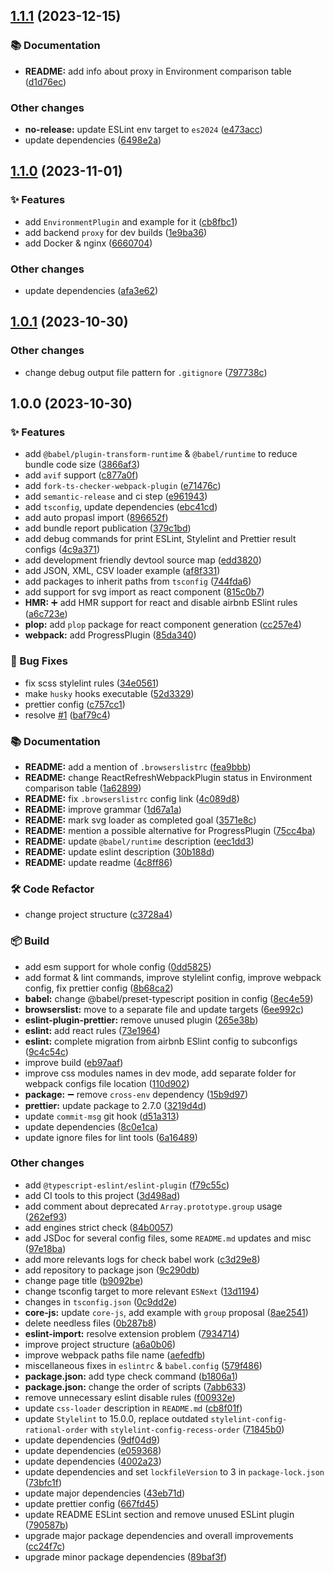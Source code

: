 ## [1.1.1](https://github.com/whoisYeshua/webpack-simple-boilerplate/compare/v1.1.0...v1.1.1) (2023-12-15)


### 📚 Documentation

* **README:** add info about proxy in Environment comparison table ([d1d76ec](https://github.com/whoisYeshua/webpack-simple-boilerplate/commit/d1d76ecebd5b85275a9c606404e075a91eb9d234))


### Other changes

* **no-release:** update ESLint env target to `es2024` ([e473acc](https://github.com/whoisYeshua/webpack-simple-boilerplate/commit/e473acc974b85aa205530a40717176db2ed9d457))
* update dependencies ([6498e2a](https://github.com/whoisYeshua/webpack-simple-boilerplate/commit/6498e2a83cba352dead15fe599edfcf780a1967b))

## [1.1.0](https://github.com/whoisYeshua/webpack-simple-boilerplate/compare/v1.0.1...v1.1.0) (2023-11-01)


### ✨ Features

* add `EnvironmentPlugin` and example for it ([cb8fbc1](https://github.com/whoisYeshua/webpack-simple-boilerplate/commit/cb8fbc1562b7cece09e1b6e3e1e825609810a4c1))
* add backend `proxy` for dev builds ([1e9ba36](https://github.com/whoisYeshua/webpack-simple-boilerplate/commit/1e9ba36edc01aff8329a0f050879b2cfb5f46d97))
* add Docker & nginx ([6660704](https://github.com/whoisYeshua/webpack-simple-boilerplate/commit/6660704003aae2142c154b85e3edc731a04b9476))


### Other changes

* update dependencies ([afa3e62](https://github.com/whoisYeshua/webpack-simple-boilerplate/commit/afa3e62393c27c3b89547621e74d858b97688c62))

## [1.0.1](https://github.com/whoisYeshua/webpack-simple-boilerplate/compare/v1.0.0...v1.0.1) (2023-10-30)


### Other changes

* change debug output file pattern for `.gitignore` ([797738c](https://github.com/whoisYeshua/webpack-simple-boilerplate/commit/797738ce14ae458cecf25b2acd483dd846c4efad))

## 1.0.0 (2023-10-30)


### ✨ Features

* add `@babel/plugin-transform-runtime` & `@babel/runtime` to reduce bundle code size ([3866af3](https://github.com/whoisYeshua/webpack-simple-boilerplate/commit/3866af3aea9422fa82d62f71c7ba3d948f9d02eb))
* add `avif` support ([c877a0f](https://github.com/whoisYeshua/webpack-simple-boilerplate/commit/c877a0fbc78c12b136fc384f5d8fdd3d0420af01))
* add `fork-ts-checker-webpack-plugin` ([e71476c](https://github.com/whoisYeshua/webpack-simple-boilerplate/commit/e71476cfc4d8fd9cd5050f84079536a756fb822a))
* add `semantic-release` and ci step ([e961943](https://github.com/whoisYeshua/webpack-simple-boilerplate/commit/e9619436410e1e9c9204a8a77b8b7de23deae066))
* add `tsconfig`, update dependencies ([ebc41cd](https://github.com/whoisYeshua/webpack-simple-boilerplate/commit/ebc41cd15c7cb820f2d1fd03e3cdb378be91342d))
* add auto propasl import ([896652f](https://github.com/whoisYeshua/webpack-simple-boilerplate/commit/896652f65f9d4071553963b3ad4095b7042ac86d))
* add bundle report publication ([379c1bd](https://github.com/whoisYeshua/webpack-simple-boilerplate/commit/379c1bd586e147c2d57be022877ae15fdce89194))
* add debug commands for print ESLint, Stylelint and Prettier result configs ([4c9a371](https://github.com/whoisYeshua/webpack-simple-boilerplate/commit/4c9a371d9653c4794ba31f42305640a0da0b90f7))
* add development friendly devtool source map ([edd3820](https://github.com/whoisYeshua/webpack-simple-boilerplate/commit/edd3820d31b224e899390f12ab512bfd6ad8c6a8))
* add JSON, XML, CSV loader example ([af8f331](https://github.com/whoisYeshua/webpack-simple-boilerplate/commit/af8f331ff8f10257645b3db4ff19f7035515fe9e))
* add packages to inherit paths from `tsconfig` ([744fda6](https://github.com/whoisYeshua/webpack-simple-boilerplate/commit/744fda6fe4537f164c2b8bd7b77bb68760105826))
* add support for svg import as react component ([815c0b7](https://github.com/whoisYeshua/webpack-simple-boilerplate/commit/815c0b7eb52409ba3f0fd1c4d2a109e916eebe2c))
* **HMR:** :heavy_plus_sign: add HMR support for react and disable airbnb ESlint rules ([a6c723e](https://github.com/whoisYeshua/webpack-simple-boilerplate/commit/a6c723ec43c604c80e1b01a55bf9ecb51ee4718d))
* **plop:** add `plop` package for react component generation ([cc257e4](https://github.com/whoisYeshua/webpack-simple-boilerplate/commit/cc257e43f068017f7bf40cfa3230c150c89019cf))
* **webpack:** add ProgressPlugin ([85da340](https://github.com/whoisYeshua/webpack-simple-boilerplate/commit/85da340e503551d00132dd115b09cd37ccee9283))


### 🐛 Bug Fixes

* fix scss stylelint rules ([34e0561](https://github.com/whoisYeshua/webpack-simple-boilerplate/commit/34e056116f0d72ed622e3e5f75409f39869323fc))
* make `husky` hooks executable ([52d3329](https://github.com/whoisYeshua/webpack-simple-boilerplate/commit/52d33296d6fa3dfa6270b68c96ea4d1985e37861))
* prettier config ([c757cc1](https://github.com/whoisYeshua/webpack-simple-boilerplate/commit/c757cc12c2e72523e34ff82bdbba4062227e5317))
* resolve [#1](https://github.com/whoisYeshua/webpack-simple-boilerplate/issues/1) ([baf79c4](https://github.com/whoisYeshua/webpack-simple-boilerplate/commit/baf79c4513ed867b4f9490f3dac2a3dd8fd7a383))


### 📚 Documentation

* **README:** add a mention of `.browserslistrc` ([fea9bbb](https://github.com/whoisYeshua/webpack-simple-boilerplate/commit/fea9bbb16da522dbad187275008514fa400293fa))
* **README:** change ReactRefreshWebpackPlugin status in Environment comparison table ([1a62899](https://github.com/whoisYeshua/webpack-simple-boilerplate/commit/1a6289969fffab480a2135babe2efafcc9e0edcd))
* **README:** fix `.browserslistrc` config link ([4c089d8](https://github.com/whoisYeshua/webpack-simple-boilerplate/commit/4c089d83dd2626f5760ec2f818b02d3485b01a3f))
* **README:** improve grammar ([1d67a1a](https://github.com/whoisYeshua/webpack-simple-boilerplate/commit/1d67a1a5b0aa34cbd8edcc50a78b7e64fefeee32))
* **README:** mark svg loader as completed goal ([3571e8c](https://github.com/whoisYeshua/webpack-simple-boilerplate/commit/3571e8c263073142dd58f7047b2d3fc1728a7090))
* **README:** mention a possible alternative for ProgressPlugin ([75cc4ba](https://github.com/whoisYeshua/webpack-simple-boilerplate/commit/75cc4bab488a0113ce4ae4c53d303f10acbe8b5d))
* **README:** update `@babel/runtime` description ([eec1dd3](https://github.com/whoisYeshua/webpack-simple-boilerplate/commit/eec1dd32cbdf051a8cf27c1944dbe8507a302aee))
* **README:** update eslint description ([30b188d](https://github.com/whoisYeshua/webpack-simple-boilerplate/commit/30b188de9f4c0f39ad233464e3789ffaa0b39d9c))
* **README:** update readme ([4c8ff86](https://github.com/whoisYeshua/webpack-simple-boilerplate/commit/4c8ff8693cf13309fb42a781bc4091342b2d923e))


### 🛠 Code Refactor

* change project structure ([c3728a4](https://github.com/whoisYeshua/webpack-simple-boilerplate/commit/c3728a404c7daad828aacc678e160e508fc95e2e))


### 📦 Build

* add esm support for whole config ([0dd5825](https://github.com/whoisYeshua/webpack-simple-boilerplate/commit/0dd5825330e5962a18ccc5adfb84e8967f62e3ce))
* add format & lint commands, improve stylelint config, improve webpack config, fix prettier config ([8b68ca2](https://github.com/whoisYeshua/webpack-simple-boilerplate/commit/8b68ca2c5c93bb0b45d9ae80fbe6585d4ebe581f))
* **babel:** change @babel/preset-typescript position in config ([8ec4e59](https://github.com/whoisYeshua/webpack-simple-boilerplate/commit/8ec4e59f534dbb2b40224a942bcb2ab93900016d))
* **browserslist:** move to a separate file and update targets ([6ee992c](https://github.com/whoisYeshua/webpack-simple-boilerplate/commit/6ee992cdf1dc75b17d0a8c2e104763ded218abef))
* **eslint-plugin-prettier:** remove unused plugin ([265e38b](https://github.com/whoisYeshua/webpack-simple-boilerplate/commit/265e38bdae5324185a1c27ea39712932e43d0ce3))
* **eslint:** add react rules ([73e1964](https://github.com/whoisYeshua/webpack-simple-boilerplate/commit/73e1964f063d2318309d699bc096461960439386))
* **eslint:** complete migration from airbnb ESlint config to subconfigs ([9c4c54c](https://github.com/whoisYeshua/webpack-simple-boilerplate/commit/9c4c54c9c6ba54ea737c731eff3bc0282ed26013))
* improve build ([eb97aaf](https://github.com/whoisYeshua/webpack-simple-boilerplate/commit/eb97aaf56794d442034856f4953c07e204210354))
* improve css modules names in dev mode, add separate folder for webpack configs file location ([110d902](https://github.com/whoisYeshua/webpack-simple-boilerplate/commit/110d902c5ad0aa3b80d88389eacccb801b96b13e))
* **package:** :heavy_minus_sign: remove `cross-env` dependency ([15b9d97](https://github.com/whoisYeshua/webpack-simple-boilerplate/commit/15b9d97bc14633f51327aae95f0062bce70fa560))
* **prettier:** update package to 2.7.0 ([3219d4d](https://github.com/whoisYeshua/webpack-simple-boilerplate/commit/3219d4d0384388cb0919a083ae35ef061eedc45f))
* update `commit-msg` git hook ([d51a313](https://github.com/whoisYeshua/webpack-simple-boilerplate/commit/d51a3132e208b889e405f406ea528955d98b404b))
* update dependencies ([8c0e1ca](https://github.com/whoisYeshua/webpack-simple-boilerplate/commit/8c0e1cacd69a4a5a5c38b181546664a0368e762e))
* update ignore files for lint tools ([6a16489](https://github.com/whoisYeshua/webpack-simple-boilerplate/commit/6a1648920df856e4fc1cff55b54654d8ec4f5741))


### Other changes

* add `@typescript-eslint/eslint-plugin` ([f79c55c](https://github.com/whoisYeshua/webpack-simple-boilerplate/commit/f79c55c420ffbbbcdbb4f07eea14b766d7b41b77))
* add CI tools to this project ([3d498ad](https://github.com/whoisYeshua/webpack-simple-boilerplate/commit/3d498adf70bcc785a05c009874240dbff864b933))
* add comment about deprecated `Array.prototype.group` usage ([262ef93](https://github.com/whoisYeshua/webpack-simple-boilerplate/commit/262ef93b0482adf4624c4456a814cc0aa082c116))
* add engines strict check ([84b0057](https://github.com/whoisYeshua/webpack-simple-boilerplate/commit/84b00577a681a9a17c9d263c9ba00279acc5bbe8))
* add JSDoc for several config files, some `README.md` updates and misc ([97e18ba](https://github.com/whoisYeshua/webpack-simple-boilerplate/commit/97e18ba32e0829b2a9433739d521d5a0bdca4257))
* add more relevants logs for check babel work ([c3d29e8](https://github.com/whoisYeshua/webpack-simple-boilerplate/commit/c3d29e8d0738252b70c8208b95e6cbfb6806fd35))
* add repository to package json ([9c290db](https://github.com/whoisYeshua/webpack-simple-boilerplate/commit/9c290dbc208280a5e20f6dd6dce687ed0145f338))
* change page title ([b9092be](https://github.com/whoisYeshua/webpack-simple-boilerplate/commit/b9092bedf7f79f41ad0bb662a9686309022d8501))
* change tsconfig target to more relevant `ESNext` ([13d1194](https://github.com/whoisYeshua/webpack-simple-boilerplate/commit/13d1194d623a38d1f7b03fdc40b2ec2516158324))
* changes in `tsconfig.json` ([0c9dd2e](https://github.com/whoisYeshua/webpack-simple-boilerplate/commit/0c9dd2ea0dce4a4cb7f2607bd711fe5e5fa15d6e))
* **core-js:** update `core-js`, add example with  `group` proposal ([8ae2541](https://github.com/whoisYeshua/webpack-simple-boilerplate/commit/8ae2541dfb2c071d7924d001652e3ee51084990d))
* delete needless files ([0b287b8](https://github.com/whoisYeshua/webpack-simple-boilerplate/commit/0b287b806bf9197f90e668a95788a1cf5852d411))
* **eslint-import:** resolve extension problem ([7934714](https://github.com/whoisYeshua/webpack-simple-boilerplate/commit/793471460776af86fbdee8b13a50c3b1456c16cd))
* improve project structure ([a6a0b06](https://github.com/whoisYeshua/webpack-simple-boilerplate/commit/a6a0b065cef1ea631c7e8bf06819cbbeff02c3b5))
* improve webpack paths file name ([aefedfb](https://github.com/whoisYeshua/webpack-simple-boilerplate/commit/aefedfb54237e279a8204bd5c2d963bcae611bb7))
* miscellaneous fixes in `eslintrc` & `babel.config` ([579f486](https://github.com/whoisYeshua/webpack-simple-boilerplate/commit/579f48600ddf7117d23a26443831521c4f5040f4))
* **package.json:** add type check command ([b1806a1](https://github.com/whoisYeshua/webpack-simple-boilerplate/commit/b1806a180b736ff45921d22108bc2f7ab806c87c))
* **package.json:** change the order of scripts ([7abb633](https://github.com/whoisYeshua/webpack-simple-boilerplate/commit/7abb633d02006ad4c994c57c5d32da18a4a95cbe))
* remove unnecessary eslint disable rules ([f00932e](https://github.com/whoisYeshua/webpack-simple-boilerplate/commit/f00932e6f2235012c56b55c5ff18c18a7ff5594f))
* update `css-loader` description in `README.md` ([cb8f01f](https://github.com/whoisYeshua/webpack-simple-boilerplate/commit/cb8f01fb443d48bed8dc24cce2158c882a871546))
* update `Stylelint` to 15.0.0, replace outdated `stylelint-config-rational-order` with `stylelint-config-recess-order` ([71845b0](https://github.com/whoisYeshua/webpack-simple-boilerplate/commit/71845b0c3bac7e25bd94baf960918e5ad06f2683))
* update dependencies ([9df04d9](https://github.com/whoisYeshua/webpack-simple-boilerplate/commit/9df04d95c226386f5d7662d39289a29c8a690a73))
* update dependencies ([e059368](https://github.com/whoisYeshua/webpack-simple-boilerplate/commit/e059368d9e2d0397ae5d4e195def92c9f73159f9))
* update dependencies ([4002a23](https://github.com/whoisYeshua/webpack-simple-boilerplate/commit/4002a23a052e7431403e5c76b233570c853511b8))
* update dependencies and set `lockfileVersion` to 3 in `package-lock.json` ([73bfc1f](https://github.com/whoisYeshua/webpack-simple-boilerplate/commit/73bfc1fc2f2c6c76462ef43e72c40ff684b0dde6))
* update major dependencies ([43eb71d](https://github.com/whoisYeshua/webpack-simple-boilerplate/commit/43eb71d7b60e9adc137c94d4278b9547a66939b4))
* update prettier config ([667fd45](https://github.com/whoisYeshua/webpack-simple-boilerplate/commit/667fd45848941d63a897c440b42e7fb1374f7fd3))
* update README ESLint section and remove unused ESLint plugin ([790587b](https://github.com/whoisYeshua/webpack-simple-boilerplate/commit/790587b88a4e16dba9223a075ab5daad96211448))
* upgrade major package dependencies and overall improvements ([cc24f7c](https://github.com/whoisYeshua/webpack-simple-boilerplate/commit/cc24f7c79d24e051ea41db23e2864c54f57742f1))
* upgrade minor package dependencies ([89baf3f](https://github.com/whoisYeshua/webpack-simple-boilerplate/commit/89baf3f7f7e20a0deb620ca1d1ed21de04754a7e))
